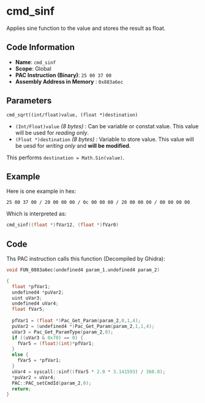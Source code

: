 # cmd_sinf

Applies sine function to the value and stores the result as float.

## Code Information

- **Name**: `cmd_sinf`
- **Scope**: Global
- **PAC Instruction (Binary)**: `25 00 37 00`
- **Assembly Address in Memory** : `0x883a6ec`

## Parameters

`cmd_sqrt((int/float)value, (float *)destination)`

- `(Int/Float)value` *(8 bytes)* : Can be variable or constat value. This value will be used for *reading only*.
- `(Float *)destination` *(8 bytes)* : Variable to store value. This value will be uesd for *writing only* and **will be modified**.

This performs `destination = Math.Sin(value)`.

## Example

Here is one example in hex:

```25 00 37 00 / 20 00 00 00 / 0c 00 00 00 / 20 00 00 00 / 00 00 00 00```

Which is interpreted as:

```c
cmd_sinf((float *)fVar12, (float *)fVar0)
```

## Code

Ths PAC instruction calls this function (Decompiled by Ghidra):

```c
void FUN_0883a6ec(undefined4 param_1,undefined4 param_2)

{
  float *pfVar1;
  undefined4 *puVar2;
  uint uVar3;
  undefined4 uVar4;
  float fVar5;
  
  pfVar1 = (float *)Pac_Get_Param(param_2,0,1,4);
  puVar2 = (undefined4 *)Pac_Get_Param(param_2,1,1,4);
  uVar3 = Pac_Get_ParamType(param_2,0);
  if ((uVar3 & 0x70) == 0) {
    fVar5 = (float)(int)*pfVar1;
  }
  else {
    fVar5 = *pfVar1;
  }
  uVar4 = syscall::sinf((fVar5 * 2.0 * 3.141593) / 360.0);
  *puVar2 = uVar4;
  PAC::PAC_setCmdId(param_2,0);
  return;
}
```

